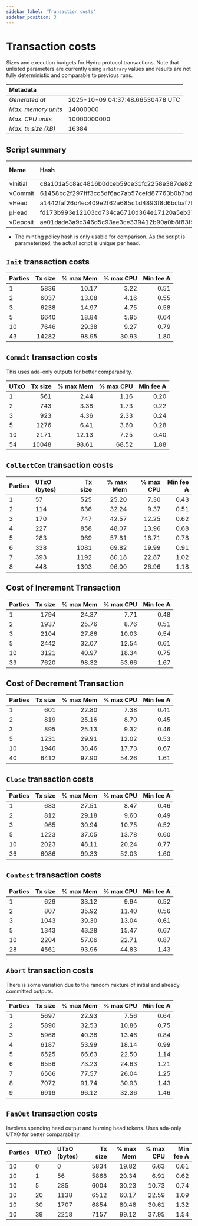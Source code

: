 ```yaml
--- 
sidebar_label: 'Transaction costs' 
sidebar_position: 3 
--- 
```


# Transaction costs 

Sizes and execution budgets for Hydra protocol transactions. Note that unlisted parameters are currently using `arbitrary` values and results are not fully deterministic and comparable to previous runs.

| Metadata | |
| :--- | :--- |
| _Generated at_ | 2025-10-09 04:37:48.66530478 UTC |
| _Max. memory units_ | 14000000 |
| _Max. CPU units_ | 10000000000 |
| _Max. tx size (kB)_ | 16384 |

## Script summary

| Name   | Hash | Size (Bytes) 
| :----- | :--- | -----------: 
| νInitial | c8a101a5c8ac4816b0dceb59ce31fc2258e387de828f02961d2f2045 | 2652 | 
| νCommit | 61458bc2f297fff3cc5df6ac7ab57cefd87763b0b7bd722146a1035c | 685 | 
| νHead | a1442faf26d4ec409e2f62a685c1d4893f8d6bcbaf7bcb59d6fa1340 | 14599 | 
| μHead | fd173b993e12103cd734ca6710d364e17120a5eb37a224c64ab2b188* | 5284 | 
| νDeposit | ae01dade3a9c346d5c93ae3ce339412b90a0b8f83f94ec6baa24e30c | 1102 | 

* The minting policy hash is only usable for comparison. As the script is parameterized, the actual script is unique per head.

## `Init` transaction costs

| Parties | Tx size | % max Mem | % max CPU | Min fee ₳ |
| :------ | ------: | --------: | --------: | --------: |
| 1| 5836 | 10.17 | 3.22 | 0.51 |
| 2| 6037 | 13.08 | 4.16 | 0.55 |
| 3| 6238 | 14.97 | 4.75 | 0.58 |
| 5| 6640 | 18.84 | 5.95 | 0.64 |
| 10| 7646 | 29.38 | 9.27 | 0.79 |
| 43| 14282 | 98.95 | 30.93 | 1.80 |


## `Commit` transaction costs
 This uses ada-only outputs for better comparability.

| UTxO | Tx size | % max Mem | % max CPU | Min fee ₳ |
| :--- | ------: | --------: | --------: | --------: |
| 1| 561 | 2.44 | 1.16 | 0.20 |
| 2| 743 | 3.38 | 1.73 | 0.22 |
| 3| 923 | 4.36 | 2.33 | 0.24 |
| 5| 1276 | 6.41 | 3.60 | 0.28 |
| 10| 2171 | 12.13 | 7.25 | 0.40 |
| 54| 10048 | 98.61 | 68.52 | 1.88 |


## `CollectCom` transaction costs

| Parties | UTxO (bytes) |Tx size | % max Mem | % max CPU | Min fee ₳ |
| :------ | :----------- |------: | --------: | --------: | --------: |
| 1 | 57 | 525 | 25.20 | 7.30 | 0.43 |
| 2 | 114 | 636 | 32.24 | 9.37 | 0.51 |
| 3 | 170 | 747 | 42.57 | 12.25 | 0.62 |
| 4 | 227 | 858 | 48.07 | 13.96 | 0.68 |
| 5 | 283 | 969 | 57.81 | 16.71 | 0.78 |
| 6 | 338 | 1081 | 69.82 | 19.99 | 0.91 |
| 7 | 393 | 1192 | 80.18 | 22.87 | 1.02 |
| 8 | 448 | 1303 | 96.00 | 26.96 | 1.18 |


## Cost of Increment Transaction

| Parties | Tx size | % max Mem | % max CPU | Min fee ₳ |
| :------ | ------: | --------: | --------: | --------: |
| 1| 1794 | 24.37 | 7.71 | 0.48 |
| 2| 1937 | 25.76 | 8.76 | 0.51 |
| 3| 2104 | 27.86 | 10.03 | 0.54 |
| 5| 2442 | 32.07 | 12.54 | 0.61 |
| 10| 3121 | 40.97 | 18.34 | 0.75 |
| 39| 7620 | 98.32 | 53.66 | 1.67 |


## Cost of Decrement Transaction

| Parties | Tx size | % max Mem | % max CPU | Min fee ₳ |
| :------ | ------: | --------: | --------: | --------: |
| 1| 601 | 22.80 | 7.38 | 0.41 |
| 2| 819 | 25.16 | 8.70 | 0.45 |
| 3| 895 | 25.13 | 9.32 | 0.46 |
| 5| 1231 | 29.91 | 12.02 | 0.53 |
| 10| 1946 | 38.46 | 17.73 | 0.67 |
| 40| 6412 | 97.90 | 54.26 | 1.61 |


## `Close` transaction costs

| Parties | Tx size | % max Mem | % max CPU | Min fee ₳ |
| :------ | ------: | --------: | --------: | --------: |
| 1| 683 | 27.51 | 8.47 | 0.46 |
| 2| 812 | 29.18 | 9.60 | 0.49 |
| 3| 965 | 30.94 | 10.75 | 0.52 |
| 5| 1223 | 37.05 | 13.78 | 0.60 |
| 10| 2023 | 48.11 | 20.24 | 0.77 |
| 36| 6086 | 99.33 | 52.03 | 1.60 |


## `Contest` transaction costs

| Parties | Tx size | % max Mem | % max CPU | Min fee ₳ |
| :------ | ------: | --------: | --------: | --------: |
| 1| 629 | 33.12 | 9.94 | 0.52 |
| 2| 807 | 35.92 | 11.40 | 0.56 |
| 3| 1043 | 39.30 | 13.04 | 0.61 |
| 5| 1343 | 43.28 | 15.47 | 0.67 |
| 10| 2204 | 57.06 | 22.71 | 0.87 |
| 28| 4561 | 93.96 | 44.83 | 1.43 |


## `Abort` transaction costs
There is some variation due to the random mixture of initial and already committed outputs.

| Parties | Tx size | % max Mem | % max CPU | Min fee ₳ |
| :------ | ------: | --------: | --------: | --------: |
| 1| 5697 | 22.93 | 7.56 | 0.64 |
| 2| 5890 | 32.53 | 10.86 | 0.75 |
| 3| 5968 | 40.36 | 13.46 | 0.84 |
| 4| 6187 | 53.99 | 18.14 | 0.99 |
| 5| 6525 | 66.63 | 22.50 | 1.14 |
| 6| 6556 | 73.23 | 24.63 | 1.21 |
| 7| 6566 | 77.57 | 26.04 | 1.25 |
| 8| 7072 | 91.74 | 30.93 | 1.43 |
| 9| 6919 | 96.12 | 32.36 | 1.46 |


## `FanOut` transaction costs
Involves spending head output and burning head tokens. Uses ada-only UTXO for better comparability.

| Parties | UTxO  | UTxO (bytes) | Tx size | % max Mem | % max CPU | Min fee ₳ |
| :------ | :---- | :----------- | ------: | --------: | --------: | --------: |
| 10 | 0 | 0 | 5834 | 19.82 | 6.63 | 0.61 |
| 10 | 1 | 56 | 5868 | 20.34 | 6.91 | 0.62 |
| 10 | 5 | 285 | 6004 | 30.23 | 10.73 | 0.74 |
| 10 | 20 | 1138 | 6512 | 60.17 | 22.59 | 1.09 |
| 10 | 30 | 1707 | 6854 | 80.48 | 30.61 | 1.32 |
| 10 | 39 | 2218 | 7157 | 99.12 | 37.95 | 1.54 |

